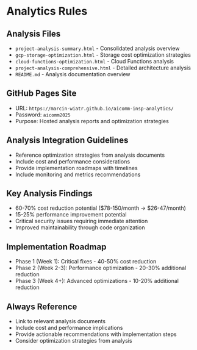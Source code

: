 # Analytics Rules

## Analysis Files
- `project-analysis-summary.html` - Consolidated analysis overview
- `gcp-storage-optimization.html` - Storage cost optimization strategies
- `cloud-functions-optimization.html` - Cloud Functions analysis
- `project-analysis-comprehensive.html` - Detailed architecture analysis
- `README.md` - Analysis documentation overview

## GitHub Pages Site
- URL: `https://marcin-wiatr.github.io/aicomm-insp-analytics/`
- Password: `aicomm2025`
- Purpose: Hosted analysis reports and optimization strategies

## Analysis Integration Guidelines
- Reference optimization strategies from analysis documents
- Include cost and performance considerations
- Provide implementation roadmaps with timelines
- Include monitoring and metrics recommendations

## Key Analysis Findings
- 60-70% cost reduction potential ($78-150/month → $26-47/month)
- 15-25% performance improvement potential
- Critical security issues requiring immediate attention
- Improved maintainability through code organization

## Implementation Roadmap
- Phase 1 (Week 1): Critical fixes - 40-50% cost reduction
- Phase 2 (Week 2-3): Performance optimization - 20-30% additional reduction
- Phase 3 (Week 4+): Advanced optimizations - 10-20% additional reduction

## Always Reference
- Link to relevant analysis documents
- Include cost and performance implications
- Provide actionable recommendations with implementation steps
- Consider optimization strategies from analysis